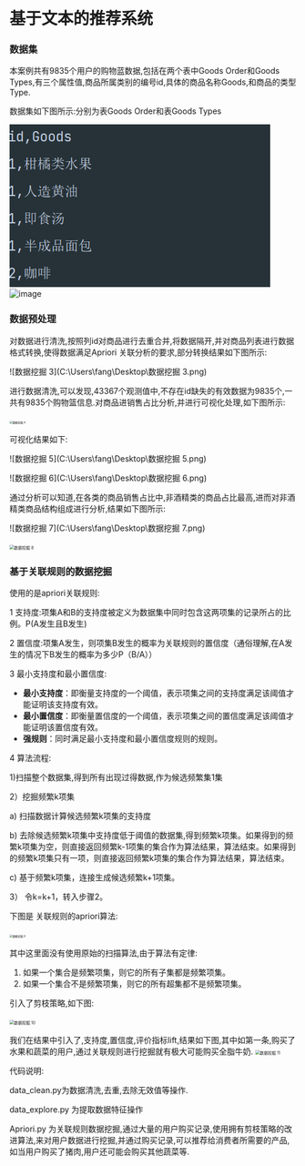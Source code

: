 # 基于文本的推荐系统



### 数据集

本案例共有9835个用户的购物蓝数据,包括在两个表中Goods Order和Goods Types,有三个属性值,商品所属类别的编号id,具体的商品名称Goods,和商品的类型Type.

数据集如下图所示:分别为表Goods Order和表Goods Types 

![image](https://github.com/Tomcattle12138/datamining_homework2/blob/main/image/%E6%95%B0%E6%8D%AE%E6%8C%96%E6%8E%98%201.png)
![image](https://github.com/MaiEmily/map/blob/master/public/image/20190528145810708.png)



### 数据预处理

对数据进行清洗,按照列id对商品进行去重合并,将数据隔开,并对商品列表进行数据格式转换,使得数据满足Apriori 关联分析的要求,部分转换结果如下图所示:

![数据挖掘 3](C:\Users\fang\Desktop\数据挖掘 3.png)

进行数据清洗,可以发现,43367个观测值中,不存在id缺失的有效数据为9835个,一共有9835个购物篮信息.对商品进销售占比分析,并进行可视化处理,如下图所示:



<img src="C:\Users\fang\Desktop\数据挖掘 4.png" alt="数据挖掘 4" style="zoom:33%;" />

可视化结果如下:

![数据挖掘 5](C:\Users\fang\Desktop\数据挖掘 5.png)

![数据挖掘 6](C:\Users\fang\Desktop\数据挖掘 6.png)

通过分析可以知道,在各类的商品销售占比中,非酒精类的商品占比最高,进而对非酒精类商品结构组成进行分析,结果如下图所示:

![数据挖掘 7](C:\Users\fang\Desktop\数据挖掘 7.png)

<img src="C:\Users\fang\Desktop\数据挖掘 8.png" alt="数据挖掘 8" style="zoom:50%;" />





### 基于关联规则的数据挖掘

使用的是apriori关联规则:

1 支持度:项集A和B的支持度被定义为数据集中同时包含这两项集的记录所占的比例。P(A发生且B发生)

2 置信度:项集A发生，则项集B发生的概率为关联规则的置信度（通俗理解,在A发生的情况下B发生的概率为多少P（B/A））

3 最小支持度和最小置信度:

- **最小支持度**：即衡量支持度的一个阈值，表示项集之间的支持度满足该阈值才能证明该支持度有效。
- **最小置信度**：即衡量置信度的一个阈值，表示项集之间的置信度满足该阈值才能证明该置信度有效。
- **强规则**：同时满足最小支持度和最小置信度规则的规则。

4 算法流程:

1)扫描整个数据集,得到所有出现过得数据,作为候选频繁集1集

2）挖掘频繁k项集

a) 扫描数据计算候选频繁k项集的支持度

b) 去除候选频繁k项集中支持度低于阈值的数据集,得到频繁k项集。如果得到的频繁k项集为空，则直接返回频繁k-1项集的集合作为算法结果，算法结束。如果得到的频繁k项集只有一项，则直接返回频繁k项集的集合作为算法结果，算法结束。

c) 基于频繁k项集，连接生成候选频繁k+1项集。

3） 令k=k+1，转入步骤2。

下图是 关联规则的apriori算法:

<img src="C:\Users\fang\Desktop\数据挖掘 9.png" alt="数据挖掘 9" style="zoom: 33%;" />

其中这里面没有使用原始的扫描算法,由于算法有定律:	

1) 如果一个集合是频繁项集，则它的所有子集都是频繁项集。
2) 如果一个集合不是频繁项集，则它的所有超集都不是频繁项集。

引入了剪枝策略,如下图:

<img src="C:\Users\fang\Desktop\数据挖掘 10.png" alt="数据挖掘 10" style="zoom:50%;" />

我们在结果中引入了,支持度,置信度,评价指标lift,结果如下图,其中如第一条,购买了水果和蔬菜的用户,通过关联规则进行挖掘就有极大可能购买全脂牛奶.
<img src="C:\Users\fang\Desktop\数据挖掘 11.png" alt="数据挖掘 11" style="zoom: 50%;" />

代码说明:

data_clean.py为数据清洗,去重,去除无效值等操作.

data_explore.py 为提取数据特征操作

Apriori.py 为关联规则数据挖掘,通过大量的用户购买记录,使用拥有剪枝策略的改进算法,来对用户数据进行挖掘,并通过购买记录,可以推荐给消费者所需要的产品,如当用户购买了猪肉,用户还可能会购买其他蔬菜等.
